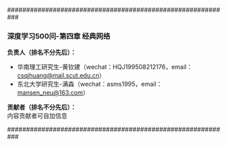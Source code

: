 ###########################################################

### 深度学习500问-第四章 经典网络

**负责人（排名不分先后）：**  
- 华南理工研究生-黄钦建（wechat：HQJ199508212176，email：csqjhuang@mail.scut.edu.cn） 
- 东北大学研究生-满森（wechat：asms1995，email：mansen_neu@163.com）


**贡献者（排名不分先后）：**  
内容贡献者可自加信息

###########################################################
